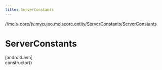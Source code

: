 ```yaml
---
title: ServerConstants
---
```

//[mcls-core](../../../index.html)/[tv.mycujoo.mclscore.entity](../index.html)/[ServerConstants](index.html)/[ServerConstants](-server-constants.html)



# ServerConstants



[androidJvm]\
constructor()




